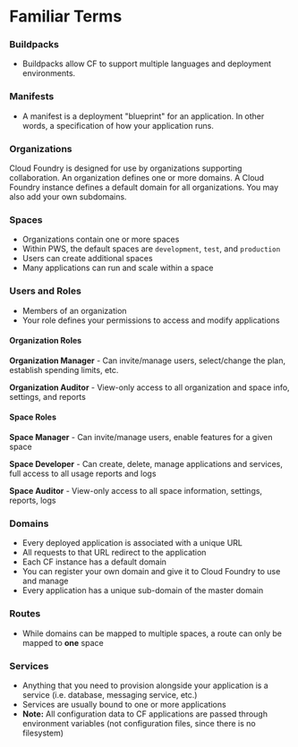 # Familiar Terms


### Buildpacks

* Buildpacks allow CF to support multiple languages and deployment environments.


### Manifests

* A manifest is a deployment "blueprint" for an application. In other words, a specification of how your application runs.



### Organizations

Cloud Foundry is designed for use by organizations supporting collaboration. An organization defines one or more domains. A Cloud Foundry instance defines a default domain for all organizations. You may also add your own subdomains. 


### Spaces

* Organizations contain one or more spaces
* Within PWS, the default spaces are `development`, `test`, and `production`
* Users can create additional spaces
* Many applications can run and scale within a space


### Users and Roles

* Members of an organization
* Your role defines your permissions to access and modify applications

#### Organization Roles

**Organization Manager** - Can invite/manage users, select/change the plan, establish spending limits, etc.

**Organization Auditor** - View-only access to all organization and space info, settings, and reports

#### Space Roles

**Space Manager** - Can invite/manage users, enable features for a given space

**Space Developer** - Can create, delete, manage applications and services, full access to all usage reports and logs

**Space Auditor** - View-only access to all space information, settings, reports, logs

### Domains

* Every deployed application is associated with a unique URL
* All requests to that URL redirect to the application
* Each CF instance has a default domain
* You can register your own domain and give it to Cloud Foundry to use and manage
* Every application has a unique sub-domain of the master domain

### Routes

* While domains can be mapped to multiple spaces, a route can only be mapped to **one** space

### Services

* Anything that you need to provision alongside your application is a service (i.e. database, messaging service, etc.)
* Services are usually bound to one or more applications
* **Note:** All configuration data to CF applications are passed through environment variables (not configuration files, since there is no filesystem)